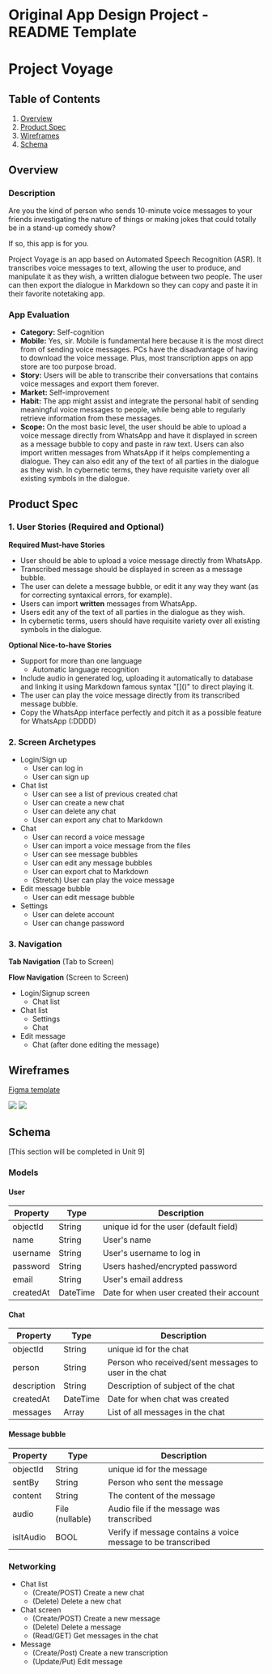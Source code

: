 Original App Design Project - README Template
===

# Project Voyage

## Table of Contents
1. [Overview](#Overview)
1. [Product Spec](#Product-Spec)
1. [Wireframes](#Wireframes)
2. [Schema](#Schema)

## Overview
### Description

Are you the kind of person who sends 10-minute voice messages to your friends investigating the nature of things or making jokes that could totally be in a stand-up comedy show?

If so, this app is for you.
 
Project Voyage is an app based on Automated Speech Recognition (ASR). It transcribes voice messages to text, allowing the user to produce, and manipulate it as they wish, a written dialogue between two people. The user can then export the dialogue in Markdown so they can copy and paste it in their favorite notetaking app.

### App Evaluation
- **Category:** Self-cognition
- **Mobile:** Yes, sir. Mobile is fundamental here because it is the most direct from of sending voice messages. PCs have the disadvantage of having to download the voice message. Plus, most transcription apps on app store are too purpose broad.
- **Story:** Users will be able to transcribe their conversations that contains voice messages and export them forever.
- **Market:** Self-improvement
- **Habit:** The app might assist and integrate the personal habit of sending meaningful voice messages to people, while being able to regularly retrieve information from these messages. 
- **Scope:** On the most basic level, the user should be able to upload a voice message directly from WhatsApp and have it displayed in screen as a message bubble to copy and paste in raw text. Users can also import written messages from WhatsApp if it helps complementing a dialogue. They can also edit any of the text of all parties in the dialogue as they wish. In cybernetic terms, they have requisite variety over all existing symbols in the dialogue.


## Product Spec

### 1. User Stories (Required and Optional)

**Required Must-have Stories**

* User should be able to upload a voice message directly from WhatsApp.
* Transcribed message should be displayed in screen as a message bubble.
* The user can delete a message bubble, or edit it any way they want (as for correcting syntaxical errors, for example).
*  Users can import **written** messages from WhatsApp.
*   Users edit any of the text of all parties in the dialogue as they wish.
*    In cybernetic terms, users should have requisite variety over all existing symbols in the dialogue.

**Optional Nice-to-have Stories**

* Support for more than one language
    * Automatic language recognition
* Include audio in generated log, uploading it automatically to database and linking it using Markdown famous syntax "[[]()]()" to direct playing it.
* The user can play the voice message directly from its transcribed message bubble.
* Copy the WhatsApp interface perfectly and pitch it as a possible feature for WhatsApp (:DDDD)

### 2. Screen Archetypes

* Login/Sign up 
   * User can log in
   * User can sign up
* Chat list
   * User can see a list of previous created chat
   * User can create a new chat
   * User can delete any chat
   * User can export any chat to Markdown
* Chat
   * User can record a voice message
   * User can import a voice message from the files
   * User can see message bubbles
   * User can edit any message bubbles
   * User can export chat to Markdown
   * (Stretch) User can play the voice message
* Edit message bubble
    * User can edit message bubble
* Settings
    * User can delete account
    * User can change password



### 3. Navigation

**Tab Navigation** (Tab to Screen)


**Flow Navigation** (Screen to Screen)

* Login/Signup screen
    * Chat list
* Chat list 
    * Settings
    * Chat
* Edit message
   * Chat (after done editing the message)



## Wireframes
[Figma template](https://www.figma.com/file/mvjrm3VC09pIPwdkurNP2c/Untitled?node-id=4%3A152)

![](https://i.imgur.com/ExRtL06.png)
![](https://i.imgur.com/zRpov42.png)

## Schema 
[This section will be completed in Unit 9]
### Models

#### User

  | Property       | Type     | Description                                 |
| -------------- | -------- | ------------------------------------------- |
| objectId       | String   | unique id for the user (default field)      |
| name       | String   | User's name 
| username       | String   | User's username to log in                   |
| password       | String   | Users hashed/encrypted password             |
| email          | String   | User's email address      |
| createdAt      | DateTime | Date for when user created their account  |

#### Chat

  | Property       | Type     | Description                                 |
| -------------- | -------- | ------------------------------------------- |
| objectId       | String   | unique id for the chat     |
| person       | String   | Person who received/sent messages to user in the chat                    |
| description       | String   | Description of subject of the chat           |
| createdAt | DateTime | Date for when chat was created |
| messages | Array | List of all messages  in the chat |

#### Message bubble

  | Property       | Type     | Description                                 |
| -------------- | -------- | ------------------------------------------- |
| objectId       | String   | unique id for the message     |
| sentBy       | String   | Person who sent the message                    |
| content       | String   | The content of the message           |
| audio | File (nullable) | Audio file if the message was transcribed |
| isItAudio | BOOL |  Verify if message contains a voice message to be transcribed |


### Networking
- Chat list
    - (Create/POST) Create a new chat
    - (Delete) Delete a new chat
- Chat screen
    - (Create/POST) Create a new message
    - (Delete) Delete a message
    - (Read/GET) Get messages in the chat
- Message
    - (Create/Post) Create a new transcription
    - (Update/Put) Edit message
